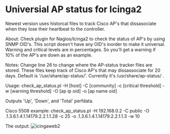 # Universial AP status for Icinga2

Newest version uses historcal files to track Cisco AP's that dissasociate when they lose their heartbeat to the controller.

About: Check plugin for Nagios/Icinga2 to check the status of AP's by using SNMP OID's.
       This script doesn't have any OID's inorder to make it universal. Warning and critical levels are in percentages. So 	  you'll get a warning if 10% of the AP's are down as an example.

Notes: Change line 26 to change where the AP-status tracker files are stored. 
       These files keep track of Cisco AP's that may dissassociate for 20 days. 
       Default is '/usr/share/ap-status/'.
       Currently it's /usr/share/ap-status/ .

Usage:
check_ap_status.pl -H [host] -C [community] -c [critical threshold] -w [warning threshold] -O [ap ip oid] -o [ap name oid]

Outputs 'Up', 'Down', and 'Total' perfdata.

Cisco 5508 example:
check_ap_status.pl -H 192.168.0.2 -C public -O .1.3.6.1.4.1.14179.2.2.1.1.28 -c 25 -o .1.3.6.1.4.1.14179.2.2.1.1.3 -w 10



The output:
![icingaweb2](http://i.imgur.com/geG1WLg.png)
